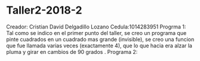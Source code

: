 # Taller2-2018-2
Creador: Cristian David Delgadillo Lozano
Cedula:1014283951
Progrma 1: 
Tal como se indico en el primer punto del taller, se creo un programa que pinte cuadrados en un cuadrado mas grande (invisible), se creo una funcion que fue llamada varias veces (exactamente 4), que lo que hacia era alzar la pluma y girar en cambios de 90 grados .
Programa 2: 
